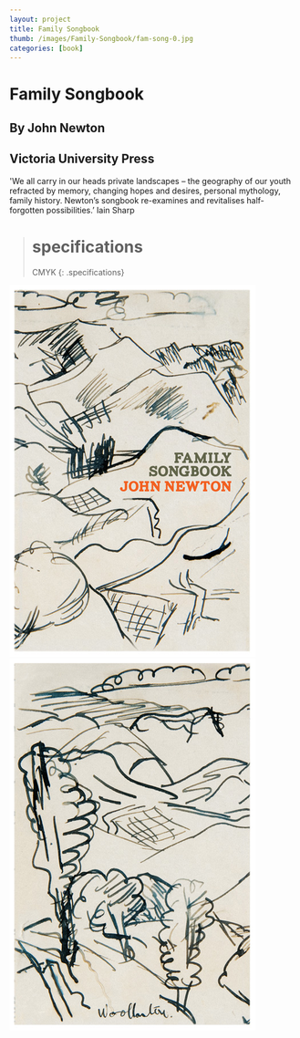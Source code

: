 ```yaml
---
layout: project
title: Family Songbook
thumb: /images/Family-Songbook/fam-song-0.jpg
categories: [book]
---
```


# Family Songbook 

## By John Newton
## Victoria University Press

'We all carry in our heads private landscapes – the geography of our youth refracted by memory, changing hopes and desires, personal mythology, family history. Newton’s songbook re-examines and revitalises half-forgotten possibilities.’
Iain Sharp

> # specifications
> CMYK
{: .specifications}

![](/images/Family-Songbook/fam-song-1.jpg)
![](/images/Family-Songbook/fam-song-2.jpg)

